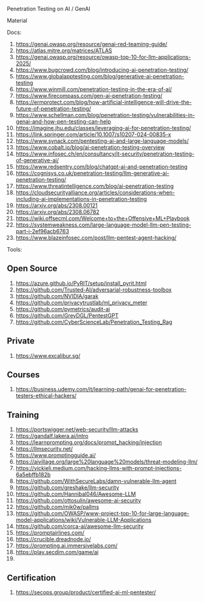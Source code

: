 Penetration Testing on AI / GenAI

Material

Docs:
1) https://genai.owasp.org/resource/genai-red-teaming-guide/
2) https://atlas.mitre.org/matrices/ATLAS
3) https://genai.owasp.org/resource/owasp-top-10-for-llm-applications-2025/
4) https://www.bugcrowd.com/blog/introducing-ai-penetration-testing/
5) https://www.globalapptesting.com/blog/generative-ai-penetration-testing
6) https://www.winmill.com/penetration-testing-in-the-era-of-ai/
7) https://www.firecompass.com/gen-ai-penetration-testing/
8) https://ermprotect.com/blog/how-artificial-intelligence-will-drive-the-future-of-penetration-testing/
9) https://www.schellman.com/blog/penetration-testing/vulnerabilities-in-genai-and-how-pen-testing-can-help
10) https://imagine.jhu.edu/classes/leveraging-ai-for-penetration-testing/
11) https://link.springer.com/article/10.1007/s10207-024-00835-x
12) https://www.synack.com/pentesting-ai-and-large-language-models/
13) https://www.cobalt.io/blog/ai-penetration-testing-overview
14) https://www.infosec.ch/en/consultancy/it-security/penetration-testing-of-generative-ai/
15) https://www.redsentry.com/blog/chatgpt-ai-and-penetration-testing
16) https://cognisys.co.uk/penetration-testing/llm-generative-ai-penetration-testing/
17) https://www.threatintelligence.com/blog/ai-penetration-testing
18) https://cloudsecurityalliance.org/articles/considerations-when-including-ai-implementations-in-penetration-testing
19) https://arxiv.org/abs/2308.00121
20) https://arxiv.org/abs/2308.06782
21) https://wiki.offsecml.com/Welcome+to+the+Offensive+ML+Playbook
22) https://systemweakness.com/large-language-model-llm-pen-testing-part-i-2ef96acb6763
23) https://www.blazeinfosec.com/post/llm-pentest-agent-hacking/

Tools:

## Open Source ##
1) https://azure.github.io/PyRIT/setup/install_pyrit.html
2) https://github.com/Trusted-AI/adversarial-robustness-toolbox
3) https://github.com/NVIDIA/garak
4) https://github.com/privacytrustlab/ml_privacy_meter
5) https://github.com/pymetrics/audit-ai
6) https://github.com/GreyDGL/PentestGPT
7) https://github.com/CyberScienceLab/Penetration_Testing_Rag

## Private ##
1) https://www.excalibur.sg/

## Courses ##

1) https://business.udemy.com/it/learning-path/genai-for-penetration-testers-ethical-hackers/

## Training ##

1) https://portswigger.net/web-security/llm-attacks
2) https://gandalf.lakera.ai/intro
3) https://learnprompting.org/docs/prompt_hacking/injection
4) https://llmsecurity.net/
5) https://www.promptingguide.ai/
6) https://aivillage.org/large%20language%20models/threat-modeling-llm/
7) https://vickieli.medium.com/hacking-llms-with-prompt-injections-6a5ebffb182b
8) https://github.com/WithSecureLabs/damn-vulnerable-llm-agent
9) https://github.com/greshake/llm-security
10) https://github.com/Hannibal046/Awesome-LLM
11) https://github.com/ottosulin/awesome-ai-security
12) https://github.com/mik0w/pallms
13) https://github.com/OWASP/www-project-top-10-for-large-language-model-applications/wiki/Vulnerable-LLM-Applications
14) https://github.com/corca-ai/awesome-llm-security
15) https://promptairlines.com/
16) https://crucible.dreadnode.io/
17) https://prompting.ai.immersivelabs.com/
18) https://play.secdim.com/game/ai
19) 

## Certification ##

1) https://secops.group/product/certified-ai-ml-pentester/
